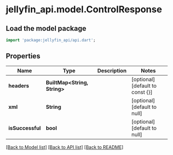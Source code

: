 # jellyfin_api.model.ControlResponse

## Load the model package
```dart
import 'package:jellyfin_api/api.dart';
```

## Properties
Name | Type | Description | Notes
------------ | ------------- | ------------- | -------------
**headers** | **BuiltMap&lt;String, String&gt;** |  | [optional] [default to const {}]
**xml** | **String** |  | [optional] [default to null]
**isSuccessful** | **bool** |  | [optional] [default to null]

[[Back to Model list]](../README.md#documentation-for-models) [[Back to API list]](../README.md#documentation-for-api-endpoints) [[Back to README]](../README.md)


